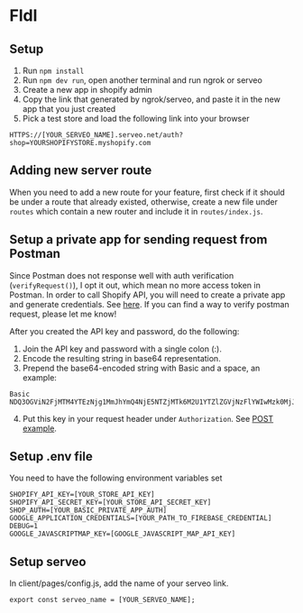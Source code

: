 # Fldl

## Setup
1. Run `npm install`
2. Run `npm dev run`, open another terminal and run ngrok or serveo
3. Create a new app in shopify admin
4. Copy the link that generated by ngrok/serveo, and paste it in the new app that you just created
5. Pick a test store and load the following link into your browser
```
HTTPS://[YOUR_SERVEO_NAME].serveo.net/auth?shop=YOURSHOPIFYSTORE.myshopify.com
```

## Adding new server route
When you need to add a new route for your feature, first check if it should be under a route that already existed, otherwise, create a new file under `routes` which contain a new router and include it in `routes/index.js`.

## Setup a private app for sending request from Postman
Since Postman does not response well with auth verification (`verifyRequest()`), I opt it out, which mean no more access token in Postman. In order to call Shopify API, you will need to create a private app and generate credentials. See [here](https://help.shopify.com/en/api/getting-started/authentication/private-authentication). If you can find a way to verify postman request, please let me know!

After you created the API key and password, do the following:
1. Join the API key and password with a single colon (:).
2. Encode the resulting string in base64 representation.
3. Prepend the base64-encoded string with Basic and a space, an example:
```
Basic NDQ3OGViN2FjMTM4YTEzNjg1MmJhYmQ4NjE5NTZjMTk6M2U1YTZlZGVjNzFlYWIwMzk0MjJjNjQ0NGQwMjY1OWQ=
```
4. Put this key in your request header under `Authorization`. See [POST example](https://github.com/alcfy/Fldl/blob/master/server/routes/products.js#L10).

## Setup .env file
You need to have the following environment variables set
```
SHOPIFY_API_KEY=[YOUR_STORE_API_KEY]
SHOPIFY_API_SECRET_KEY=[YOUR_STORE_API_SECRET_KEY]
SHOP_AUTH=[YOUR_BASIC_PRIVATE_APP_AUTH]
GOOGLE_APPLICATION_CREDENTIALS=[YOUR_PATH_TO_FIREBASE_CREDENTIAL]
DEBUG=1
GOOGLE_JAVASCRIPTMAP_KEY=[GOOGLE_JAVASCRIPT_MAP_API_KEY]
```

## Setup serveo
In client/pages/config.js, add the name of your serveo link.
```
export const serveo_name = [YOUR_SERVEO_NAME];
```
